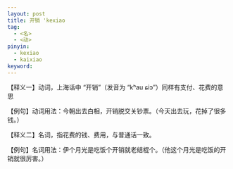 ```yaml
---
layout: post
title: 开销 'kexiao
tag:
  - <名>
  - <动>
pinyin: 
  - kexiao
  - kaixiao
keyword: 
---
```



【释义一】动词，上海话中 “开销”（发音为 “kʰau ɕiɔ”）同样有支付、花费的意思        
                                           
【例句】动词用法：今朝出去白相，开销脱交关钞票。（今天出去玩，花掉了很多钱。）                                 
                      
【释义二】名词，指花费的钱、费用，与普通话一致。                  
                              
【例句】名词用法：伊个月光是吃饭个开销就老结棍个。（他这个月光是吃饭的开销就很厉害。）                   
                           